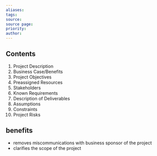 ```yaml
---
aliases: 
tags: 
source: 
source page: 
priority: 
author:
---
```

## Contents
1. Project Description
2. Business Case/Benefits
3. Project Objectives
4. Preassigned Resources
5. Stakeholders
6. Known Requirements
7. Description of Deliverables
8. Assumptions
9. Constraints
10. Project Risks

## benefits
- removes miscommunications with business sponsor of the project
- clarifies the scope of the project
